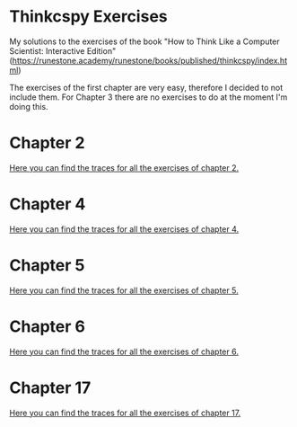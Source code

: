 # Thinkcspy Exercises

My solutions to the exercises of the book "How to Think Like a Computer Scientist: Interactive Edition" (https://runestone.academy/runestone/books/published/thinkcspy/index.html)

The exercises of the first chapter are very easy, therefore I decided to not include them. For Chapter 3 there are no exercises to do at the moment I'm doing this.

# Chapter 2

[Here you can find the traces for all the exercises of chapter 2.](https://runestone.academy/runestone/books/published/thinkcspy/SimplePythonData/Exercises.html)

# Chapter 4

[Here you can find the traces for all the exercises of chapter 4.](https://runestone.academy/runestone/books/published/thinkcspy/PythonTurtle/Exercises.html)

# Chapter 5

[Here you can find the traces for all the exercises of chapter 5.](https://runestone.academy/runestone/books/published/thinkcspy/PythonModules/Exercises.html)

# Chapter 6

[Here you can find the traces for all the exercises of chapter 6.](https://runestone.academy/runestone/books/published/thinkcspy/Functions/Exercises.html)

# Chapter 17

[Here you can find the traces for all the exercises of chapter 17.](https://runestone.academy/runestone/books/published/thinkcspy/ClassesBasics/Exercises.html)

